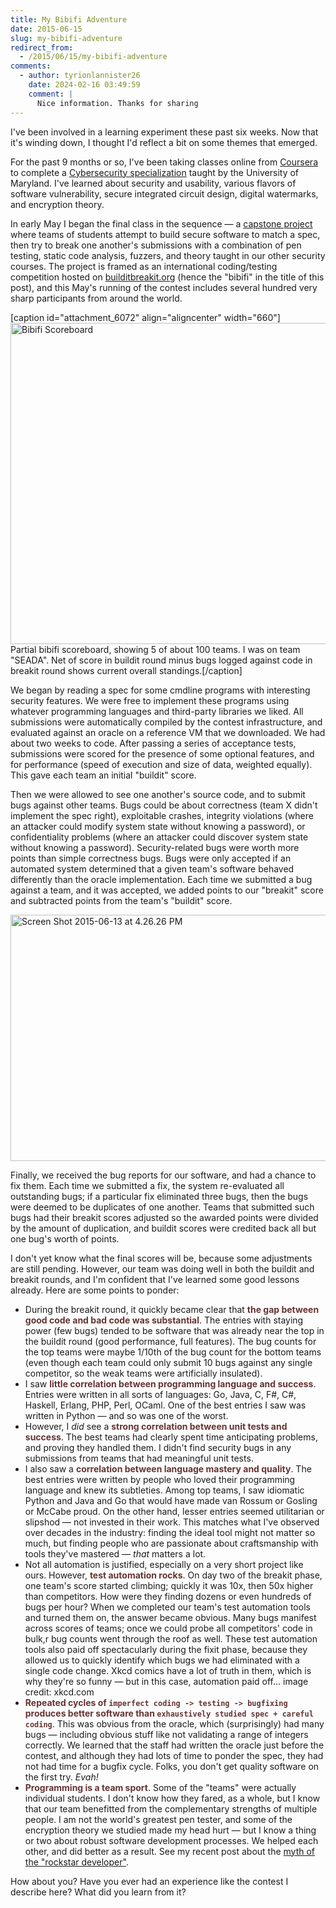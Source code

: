 ```yaml
---
title: My Bibifi Adventure
date: 2015-06-15
slug: my-bibifi-adventure
redirect_from:
  - /2015/06/15/my-bibifi-adventure
comments:
  - author: tyrionlannister26
    date: 2024-02-16 03:49:59
    comment: |
      Nice information. Thanks for sharing
---
```

I've been involved in a learning experiment these past six weeks. Now that it's winding down, I thought I'd reflect a bit on some themes that emerged.

For the past 9 months or so, I've been taking classes online from <a href="http://coursera.org">Coursera</a> to complete a <a href="https://www.coursera.org/specialization/cybersecurity/7">Cybersecurity specialization</a> taught by the University of Maryland. I've learned about security and usability, various flavors of software vulnerability, secure integrated circuit design, digital watermarks, and encryption theory.

In early May I began the final class in the sequence &mdash; a <a href="https://www.coursera.org/course/cybersecuritycapstone">capstone project</a> where teams of students attempt to build secure software to match a spec, then try to break one another's submissions with a combination of pen testing, static code analysis, fuzzers, and theory taught in our other security courses. The project is framed as an international coding/testing competition hosted on <a href="http://builditbreakit.org">builditbreakit.org</a> (hence the "bibifi" in the title of this post), and this May's running of the contest includes several hundred very sharp participants from around the world.

[caption id="attachment_6072" align="aligncenter" width="660"]<a href="https://codecraft.co/wp-content/uploads/2015/06/screen-shot-2015-06-13-at-4-17-03-pm.png"><img class="size-large wp-image-6072" src="https://codecraft.co/wp-content/uploads/2015/06/screen-shot-2015-06-13-at-4-17-03-pm.png?w=660" alt="Bibifi Scoreboard" width="660" height="514" /></a> Partial bibifi scoreboard, showing 5 of about 100 teams. I was on team "SEADA". Net of score in buildit round minus bugs logged against code in breakit round shows current overall standings.[/caption]



We began by reading a spec for some cmdline programs with interesting security features. We were free to implement these programs using whatever programming languages and third-party libraries we liked. All submissions were automatically compiled by the contest infrastructure, and evaluated against an oracle on a reference VM that we downloaded. We had about two weeks to code. After passing a series of acceptance tests, submissions were scored for the presence of some optional features, and for performance (speed of execution and size of data, weighted equally). This gave each team an initial "buildit" score.

Then we were allowed to see one another's source code, and to submit bugs against other teams. Bugs could be about correctness (team X didn't implement the spec right), exploitable crashes, integrity violations (where an attacker could modify system state without knowing a password), or confidentiality problems (where an attacker could discover system state without knowing a password). Security-related bugs were worth more points than simple correctness bugs. Bugs were only accepted if an automated system determined that a given team's software behaved differently than the oracle implementation. Each time we submitted a bug against a team, and it was accepted, we added points to our "breakit" score and subtracted points from the team's "buildit" score.

<a href="https://codecraft.co/wp-content/uploads/2015/06/screen-shot-2015-06-13-at-4-26-26-pm.png"><img class="aligncenter size-large wp-image-6077" src="https://codecraft.co/wp-content/uploads/2015/06/screen-shot-2015-06-13-at-4-26-26-pm.png?w=660" alt="Screen Shot 2015-06-13 at 4.26.26 PM" width="660" height="394" /></a>

Finally, we received the bug reports for our software, and had a chance to fix them. Each time we submitted a fix, the system re-evaluated all outstanding bugs; if a particular fix eliminated three bugs, then the bugs were deemed to be duplicates of one another. Teams that submitted such bugs had their breakit scores adjusted so the awarded points were divided by the amount of duplication, and buildit scores were credited back all but one bug's worth of points.

I don't yet know what the final scores will be, because some adjustments are still pending. However, our team was doing well in both the buildit and breakit rounds, and I'm confident that I've learned some good lessons already. Here are some points to ponder:
<ul>
	<li>During the breakit round, it quickly became clear that <strong style="color:#633;">the gap between good code and bad code was substantial</strong>. The entries with staying power (few bugs) tended to be software that was already near the top in the buildit round (good performance, full features). The bug counts for the top teams were maybe 1/10th of the bug count for the bottom teams (even though each team could only submit 10 bugs against any single competitor, so the weak teams were artificially insulated).</li>
	<li>I saw <strong style="color:#633;">little correlation between programming language and success</strong>. Entries were written in all sorts of languages: Go, Java, C, F#, C#, Haskell, Erlang, PHP, Perl, OCaml. One of the best entries I saw was written in Python &mdash; and so was one of the worst.</li>
	<li>However, I <em>did</em> see a <strong style="color:#633;">strong correlation between unit tests and success</strong>. The best teams had clearly spent time anticipating problems, and proving they handled them. I didn't find security bugs in any submissions from teams that had meaningful unit tests.</li>
	<li>I also saw a <strong style="color:#633;">correlation between language mastery and quality</strong>. The best entries were written by people who loved their programming language and knew its subtleties. Among top teams, I saw idiomatic Python and Java and Go that would have made van Rossum or Gosling or McCabe proud. On the other hand, lesser entries seemed utilitarian or slipshod &mdash; not invested in their work. This matches what I've observed over decades in the industry: finding the ideal tool might not matter so much, but finding people who are passionate about craftsmanship with tools they've mastered &mdash; <em>that</em> matters a lot.</li>
	<li>Not all automation is justified, especially on a very short project like ours. However, <strong style="color:#633;">test automation rocks</strong>. On day two of the breakit phase, one team's score started climbing; quickly it was 10x, then 50x higher than competitors. How were they finding dozens or even hundreds of bugs per hour? When we completed our team's test automation tools and turned them on, the answer became obvious. Many bugs manifest across scores of teams; once we could probe all competitors' code in bulk,r bug counts went through the roof as well. These test automation tools also paid off spectacularly during the fixit phase, because they allowed us to quickly identify which bugs we had eliminated with a single code change. Xkcd comics have a lot of truth in them, which is why they're so funny &mdash; but in this case, automation paid off...<a href="http://xkcd.com/1319/"><img class=" aligncenter" src="http://imgs.xkcd.com/comics/automation.png" alt="" /></a> image credit: xkcd.com</li>
	<li><strong style="color:#633;">Repeated cycles of <code>imperfect coding -> testing -> bugfixing</code> produces better software than <code>exhaustively studied spec + careful coding</code></strong>. This was obvious from the oracle, which (surprisingly) had many bugs &mdash; including obvious stuff like not validating a range of integers correctly. We learned that the staff had written the oracle just before the contest, and although they had lots of time to ponder the spec, they had not had time for a bugfix cycle. Folks, you don't get quality software on the first try. <em>Evah!</em></li>
	<li><strong style="color:#633;">Programming is a team sport</strong>. Some of the "teams" were actually individual students. I don't know how they fared, as a whole, but I know that our team benefitted from the complementary strengths of multiple people. I am not the world's greatest pen tester, and some of the encryption theory we studied made my head hurt &mdash; but I know a thing or two about robust software development processes. We helped each other, and did better as a result. See my recent post about the <a href="rockstars.md">myth of the "rockstar developer"</a>.</li>
</ul>
How about you? Have you ever had an experience like the contest I describe here? What did you learn from it?
